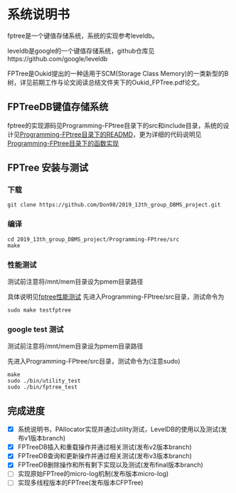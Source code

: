 # 系统说明书

fptree是一个键值存储系统，系统的实现参考leveldb。

leveldb是google的一个键值存储系统，github仓库见https://github.com/google/leveldb

FPTree是Oukid提出的一种适用于SCM(Storage Class Memory)的一类新型的B树，详见前期工作与论文阅读总结文件夹下的Oukid_FPTree.pdf论文。

## FPTreeDB键值存储系统
fptree的实现源码见Programming-FPtree目录下的src和include目录，系统的设计见[Programming-FPtree目录下的READMD](./Programming-FPtree/README.md)，更为详细的代码说明见[Programming-FPtree目录下的函数实现](./Programming-FPtree/函数实现.md)

## FPTree 安装与测试
### 下载
```
git clone https://github.com/Don98/2019_13th_group_DBMS_project.git
```
### 编译
```
cd 2019_13th_group_DBMS_project/Programming-FPtree/src
make
```

### 性能测试
测试前注意将/mnt/mem目录设为pmem目录路径

具体说明见[fptree性能测试](fptree性能测试.md)
先进入Programming-FPtree/src目录，测试命令为
```
sudo make testfptree
```

### google test 测试
测试前注意将/mnt/mem目录设为pmem目录路径

先进入Programming-FPtree/src目录，测试命令为(注意sudo)
```
make
sudo ./bin/utility_test
sudo ./bin/fptree_test
```

## 完成进度

- [x] 系统说明书，PAllocator实现并通过utility测试，LevelDB的使用以及测试(发布v1版本branch)
- [x] FPTreeDB插入和重载操作并通过相关测试(发布v2版本branch)
- [x] FPTreeDB查询和更新操作并通过相关测试(发布v3版本branch)
- [x] FPTreeDB删除操作和所有剩下实现以及测试(发布final版本branch)
- [ ] 实现原始FPTree的micro-log机制(发布版本micro-log)
- [ ] 实现多线程版本的FPTree(发布版本CFPTree)
